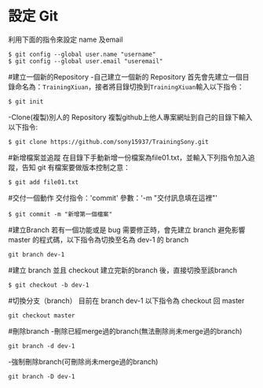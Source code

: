 設定 Git
========
利用下面的指令來設定 name 及email
```
$ git config --global user.name "username"
$ git config --global user.email "useremail"
```
#建立一個新的Repository
-自己建立一個新的 Repository
首先會先建立一個目錄命名為：`TrainingXiuan`，接者將目錄切換到`TrainingXiuan`輸入以下指令：
```
$ git init
```
-Clone(複製)別人的 Repository
複製github上他人專案網址到自己的目錄下輸入以下指令:
```
$ git clone https://github.com/sony15937/TrainingSony.git
```
#新增檔案並追蹤
在目錄下手動新增一份檔案為file01.txt，並輸入下列指令加入追蹤，告知 git 有檔案要做版本控制之意：
```
$ git add file01.txt
```
#交付一個動作
交付指令：'commit'
參數：'-m "交付訊息填在這裡"'
```
$ git commit -m "新增第一個檔案"
```
#建立Branch
若有一個功能或是 bug 需要修正時，會先建立 branch 避免影響 master 的程式碼，以下指令為切換至名為 dev-1 的 branch
```
git branch dev-1
```
#建立 branch 並且 checkout
建立完新的branch 後，直接切換至該branch
```
$ git checkout -b dev-1 
```
#切換分支（branch）
目前在 branch dev-1 以下指令為 checkout 回 master
```
git checkout master
```
#刪除branch
-刪除已經merge過的branch(無法刪除尚未merge過的branch)
```
git branch -d dev-1
```
-強制刪除branch(可刪除尚未merge過的branch)
```
git branch -D dev-1
```
